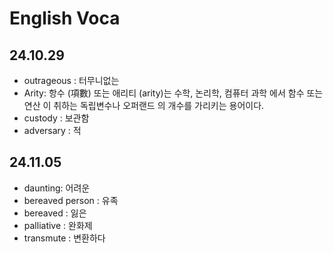 # English Voca

## 24.10.29

- outrageous : 터무니없는
- Arity: 항수 (項數) 또는 애리티 (arity)는 수학, 논리학, 컴퓨터 과학 에서 함수 또는 연산 이 취하는 독립변수나 오퍼랜드 의 개수를 가리키는 용어이다.
- custody : 보관함
- adversary : 적

## 24.11.05

- daunting: 어려운
- bereaved person : 유족
- bereaved : 잃은
- palliative : 완화제
- transmute : 변환하다
